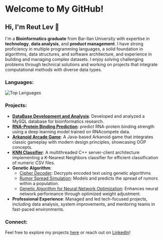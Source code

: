 # Welcome to My GitHub!

## Hi, I'm Reut Lev 👋

I'm a **Bioinformatics graduate** from Bar-Ilan University with expertise in **technology**, **data analysis**, and **product management**. I have strong proficiency in multiple programming languages, a solid foundation in algorithms, data structures, and software architecture, and experience in building and managing complex datasets. I enjoy solving challenging problems through technical solutions and working on projects that integrate computational methods with diverse data types.

### Languages:
  <img src="https://github-readme-stats.vercel.app/api/top-langs/?username=reutlev98&layout=compact&hide=html,css&hide_progress=true&bg_color=0d1117&title_color=ff69b4&text_color=ffffff&icon_color=79ff97&border_color=ffffff&hide_title=true&hide_border=true" alt="Top Languages">

### Projects:
- **[DataBase Development and Analysis](https://github.com/reutlev98/CRISPR-Database-Development-Analysis-Project.git)**: Developed and analyzed a MySQL database for bioinformatics research.
- **[RNA-Protein Binding Prediction](https://github.com/reutlev98/Deep-Learning-RNA-Binding-Prediction.git)**:  predict RNA-protein binding strength using a deep learning model trained on RNAcompete data.
- **[Arkanoid Arcade Game](https://github.com/reutlev98/Arkanoid-Game-Implementation.git)**: A Java-based Arkanoid game that integrates classic gameplay with modern design principles, showcasing OOP concepts.
- **[KNN Classifier](https://github.com/reutlev98/KNN-Classifier.git)**: A multithreaded C++ server-client architecture implementing a K-Nearest Neighbors classifier for efficient classification of numeric CSV files.
- **Genetic Algorithm**:
  - [Cipher Decoder](https://github.com/reutlev98/Genetic-Algorithms-Cipher-Decoder.git): Decrypts encoded text using genetic algorithms
  - [Rumor Spread Simulation](https://github.com/reutlev98/Rumor-Spread-Simulation.git): Models and predicts the spread of rumors within a population.
  - [Genetic Algorithm for Neural Network Optimization](https://github.com/reutlev98/Genetic-Algorithm-Neural-Network-Pattern-Recognition.git): Enhances neural network performance through optimized weight adjustment.
- **Professional Experience**: Managed and led tech-focused projects, including data analysis, system improvements, and mentoring teams in fast-paced environments.

### Connect:
Feel free to explore my projects [here](https://github.com/reutlev98?tab=repositories) or reach out on [LinkedIn](https://www.linkedin.com/in/reut-lev-55509b250/)!
